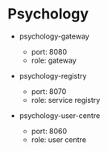 # Psychology

- psychology-gateway
  - port: 8080
  - role: gateway
    
- psychology-registry
  - port: 8070
  - role: service registry
    
- psychology-user-centre
  - port: 8060
  - role: user centre